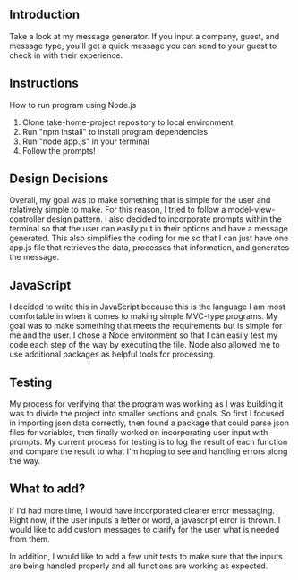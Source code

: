 ## Introduction

Take a look at my message generator. If you input a company, guest, and message type, you'll get a quick message you can send to your guest to check in with their experience.

## Instructions

How to run program using Node.js

1. Clone take-home-project repository to local environment
2. Run "npm install" to install program dependencies
3. Run "node app.js" in your terminal
4. Follow the prompts!

## Design Decisions

Overall, my goal was to make something that is simple for the user and relatively simple to make. For this reason, I tried to follow a model-view-controller design pattern. I also decided to incorporate prompts within the terminal so that the user can easily put in their options and have a message generated. This also simplifies the coding for me so that I can just have one app.js file that retrieves the data, processes that information, and generates the message.

## JavaScript

I decided to write this in JavaScript because this is the language I am most comfortable in when it comes to making simple MVC-type programs. My goal was to make something that meets the requirements but is simple for me and the user. I chose a Node environment so that I can easily test my code each step of the way by executing the file. Node also allowed me to use additional packages as helpful tools for processing.

## Testing

My process for verifying that the program was working as I was building it was to divide the project into smaller sections and goals. So first I focused in importing json data correctly, then found a package that could parse json files for variables, then finally worked on incorporating user input with prompts. My current process for testing is to log the result of each function and compare the result to what I'm hoping to see and handling errors along the way.

## What to add?

If I'd had more time, I would have incorporated clearer error messaging. Right now, if the user inputs a letter or word, a javascript error is thrown. I would like to add custom messages to clarify for the user what is needed from them.

In addition, I would like to add a few unit tests to make sure that the inputs are being handled properly and all functions are working as expected.
